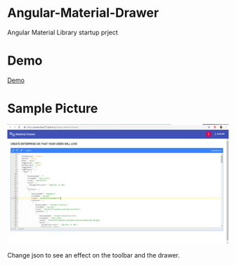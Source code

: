 # Angular-Material-Drawer
Angular Material Library startup prject

# Demo

<a href="https://ansarisufiyan777.github.io/Angular-Material-Drawer/"> Demo </a>

# Sample Picture
![Sample picture](https://raw.githubusercontent.com/ansarisufiyan777/Angular-Material-Drawer/master/res.PNG)

Change json to see an effect on the toolbar and the drawer.